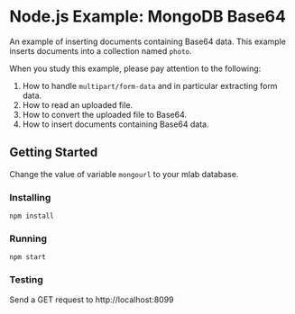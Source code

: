 # Node.js Example: MongoDB Base64
An example of inserting documents containing Base64 data.  This example inserts documents into a collection named `photo`.

When you study this example, please pay attention to the following:
1. How to handle `multipart/form-data` and in particular extracting form data.
2. How to read an uploaded file.
3. How to convert the uploaded file to Base64.
4. How to insert documents containing Base64 data.

## Getting Started
Change the value of variable `mongourl` to your mlab database.
### Installing
```
npm install
```
### Running
```
npm start
```
### Testing
Send a GET request to http://localhost:8099
